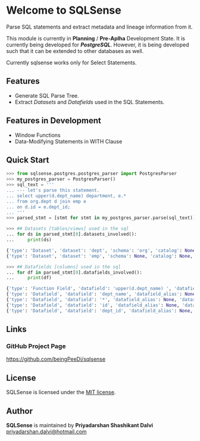 # Welcome to SQLSense

Parse SQL statements and extract metadata and lineage information from it.

This module is currently in **Planning** / **Pre-Aplha** Development State. It is currently being developed for ***PostgreSQL***. However, it is being developed such that it can be extended to other databases as well.

Currently sqlsense works only for Select Statements.

## Features

* Generate SQL Parse Tree.
* Extract *Datasets* and *Datafields* used in the SQL Statements.

## Features in Development

* Window Functions
* Data-Modifying Statements in WITH Clause

## Quick Start

```python
>>> from sqlsense.postgres.postgres_parser import PostgresParser
>>> my_postgres_parser = PostgresParser()
>>> sql_text = '''
... --- let's parse this statement.
... select upper(d.dept_name) department, e.*
... from org.dept d join emp e
... on d.id = e.dept_id;
... '''
>>> parsed_stmt = [stmt for stmt in my_postgres_parser.parse(sql_text)]

>>> ## Datasets [tables/views] used in the sql
... for ds in parsed_stmt[0].datasets_involved():
...     print(ds)

{'type': 'Dataset', 'dataset': 'dept', 'schema': 'org', 'catalog': None, 'alias': 'd', 'rw_ind': 'r', 'defined_at': [TokenGroup:Identifier:org.dept d]}
{'type': 'Dataset', 'dataset': 'emp', 'schema': None, 'catalog': None, 'alias': 'e', 'rw_ind': 'r', 'defined_at': [TokenGroup:Identifier:emp e]}

>>> ## Datafields [columns] used in the sql
... for df in parsed_stmt[0].datafields_involved():
...     print(df)

{'type': 'Function Field', 'datafield': 'upper(d.dept_name) ', 'datafield_alias': 'department', 'dataset': None, 'schema': None, 'catalog': None, 'dataset_type': None, 'dataset_alias': None, 'rw_ind': 'r', 'defined_at': [TokenGroup:Function:upper(d.dept_name) department]}
{'type': 'Datafield', 'datafield': 'dept_name', 'datafield_alias': None, 'dataset': 'dept', 'schema': 'org', 'catalog': None, 'dataset_type': 'Dataset', 'dataset_alias': 'd', 'rw_ind': 'r', 'defined_at': [TokenGroup:Identifier:d.dept_name]}
{'type': 'Datafield', 'datafield': '*', 'datafield_alias': None, 'dataset': 'emp', 'schema': None, 'catalog': None, 'dataset_type': 'Dataset', 'dataset_alias': 'e', 'rw_ind': 'r', 'defined_at': [TokenGroup:Identifier:e.*]}
{'type': 'Datafield', 'datafield': 'id', 'datafield_alias': None, 'dataset': 'dept', 'schema': 'org', 'catalog': None, 'dataset_type': 'Dataset', 'dataset_alias': 'd', 'rw_ind': 'r', 'defined_at': [TokenGroup:Identifier:d.id]}
{'type': 'Datafield', 'datafield': 'dept_id', 'datafield_alias': None, 'dataset': 'emp', 'schema': None, 'catalog': None, 'dataset_type': 'Dataset', 'dataset_alias': 'e', 'rw_ind': 'r', 'defined_at': [TokenGroup:Identifier:e.dept_id]}
```

## Links

### GitHub Project Page

<https://github.com/beingPeeDi/sqlsense>

## License

SQLSense is licensed under the [MIT license](LICENSE.txt).

## Author

**SQLSense** is maintained by **Priyadarshan Shashikant Dalvi** <priyadarshan.dalvi@hotmail.com>
